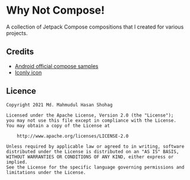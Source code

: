 # Why Not Compose!

A collection of Jetpack Compose compositions that I created for various projects.

## Credits

- [Android official compose samples](https://cs.android.com/androidx/platform/tools/dokka-devsite-plugin/+/master:testData/compose/samples/material/samples/)
- [Iconly icon](https://freebiesbug.com/figma-freebies/iconly/)

## Licence

```
Copyright 2021 Md. Mahmudul Hasan Shohag

Licensed under the Apache License, Version 2.0 (the "License");
you may not use this file except in compliance with the License.
You may obtain a copy of the License at

    http://www.apache.org/licenses/LICENSE-2.0

Unless required by applicable law or agreed to in writing, software
distributed under the License is distributed on an "AS IS" BASIS,
WITHOUT WARRANTIES OR CONDITIONS OF ANY KIND, either express or implied.
See the License for the specific language governing permissions and
limitations under the License.
```